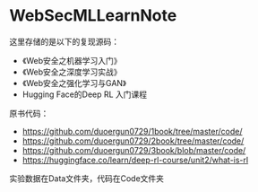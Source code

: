 # WebSecMLLearnNote

这里存储的是以下的复现源码：

- 《Web安全之机器学习入门》
- 《Web安全之深度学习实战》
- 《Web安全之强化学习与GAN》
- Hugging Face的Deep RL 入门课程

原书代码：

- https://github.com/duoergun0729/1book/tree/master/code/
- https://github.com/duoergun0729/2book/tree/master/code/
- https://github.com/duoergun0729/3book/blob/master/code/
- https://huggingface.co/learn/deep-rl-course/unit2/what-is-rl

实验数据在Data文件夹，代码在Code文件夹
